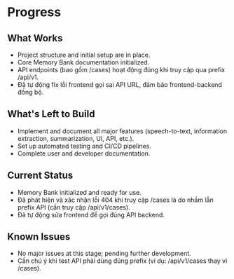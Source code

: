 # Progress

## What Works
- Project structure and initial setup are in place.
- Core Memory Bank documentation initialized.
- API endpoints (bao gồm /cases) hoạt động đúng khi truy cập qua prefix /api/v1.
- Đã tự động fix lỗi frontend gọi sai API URL, đảm bảo frontend-backend đồng bộ.

## What's Left to Build
- Implement and document all major features (speech-to-text, information extraction, summarization, UI, API, etc.).
- Set up automated testing and CI/CD pipelines.
- Complete user and developer documentation.

## Current Status
- Memory Bank initialized and ready for use.
- Đã phát hiện và xác nhận lỗi 404 khi truy cập /cases là do nhầm lẫn prefix API (cần truy cập /api/v1/cases).
- Đã tự động sửa frontend để gọi đúng API backend.

## Known Issues
- No major issues at this stage; pending further development.
- Cần chú ý khi test API phải dùng đúng prefix (ví dụ: /api/v1/cases thay vì /cases). 